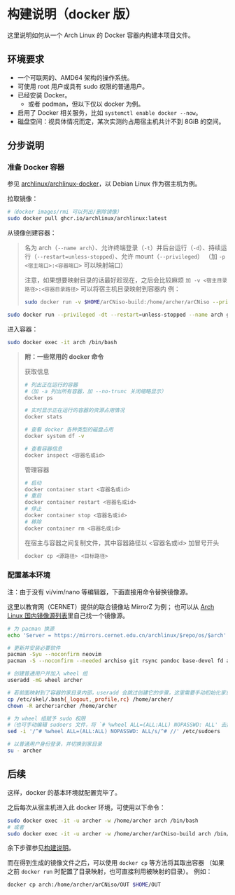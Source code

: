 # 构建说明（docker 版）
这里说明如何从一个 Arch Linux 的 Docker 容器内构建本项目文件。

## 环境要求

- 一个可联网的、AMD64 架构的操作系统。
- 可使用 root 用户或具有 sudo 权限的普通用户。
- 已经安装 Docker。
  - 或者 podman，但以下仅以 docker 为例。
- 启用了 Docker 相关服务，比如 `systemctl enable docker --now`。
- 磁盘空间：视具体情况而定，某次实测约占用宿主机共计不到 8GiB 的空间。

## 分步说明

### 准备 Docker 容器
参见 [archlinux/archlinux-docker](https://github.com/archlinux/archlinux-docker)，以 Debian Linux 作为宿主机为例。

拉取镜像：
```bash
#（docker images/rmi 可以列出/删除镜像）
sudo docker pull ghcr.io/archlinux/archlinux:latest
```
从镜像创建容器：
> 名为 arch（`--name arch`）、允许终端登录（`-t`）并后台运行（`-d`）、持续运行（`--restart=unless-stopped`）、允许 mount（`--privileged`）
>（加 `-p <宿主端口>:<容器端口>` 可以映射端口）
>
> 注意，如果想要映射目录的话最好趁现在，之后会比较麻烦
> `加 -v <宿主目录路径>:<容器目录路径>` 可以将宿主机目录映射到容器内
> 例：
> ```bash
> sudo docker run -v $HOME/arCNiso-build:/home/archer/arCNiso --privileged -dt --restart=unless-stopped --name arch ghcr.io/archlinux/archlinux:latest
> ```
```bash
sudo docker run --privileged -dt --restart=unless-stopped --name arch ghcr.io/archlinux/archlinux:latest
```
进入容器：
```bash
sudo docker exec -it arch /bin/bash
```

> **附：一些常用的 docker 命令**
> 
> 获取信息
> ```bash
> # 列出正在运行的容器
> #（加 -a 列出所有容器，加 --no-trunc 关闭缩略显示）
> docker ps
> 
> # 实时显示正在运行的容器的资源占用情况
> docker stats
> 
> # 查看 docker 各种类型的磁盘占用
> docker system df -v
> 
> # 查看容器信息
> docker inspect <容器名或id>
> ```
> 管理容器
> ```bash
> # 启动
> docker container start <容器名或id>
> # 重启
> docker container restart <容器名或id>
> # 停止
> docker container stop <容器名或id>
> # 移除
> docker container rm <容器名或id>
> ```
> 在宿主与容器之间复制文件，其中容器路径以 <容器名或id> 加冒号开头
> ```bash
> docker cp <源路径> <目标路径>
> ```

### 配置基本环境

注：由于没有 vi/vim/nano 等编辑器，下面直接用命令替换镜像源。

这里以教育网（CERNET）提供的联合镜像站 MirrorZ 为例；
也可以从 [Arch Linux 国内镜像源列表](https://archlinux.org/mirrorlist/?country=CN&protocol=https&ip_version=4&use_mirror_status=on)里自己找一个镜像源。
```bash
# 为 pacman 换源
echo 'Server = https://mirrors.cernet.edu.cn/archlinux/$repo/os/$arch' >/etc/pacman.d/mirrorlist

# 更新并安装必要软件
pacman -Syu --noconfirm neovim
pacman -S --noconfirm --needed archiso git rsync pandoc base-devel fd asp cmake less sudo

# 创建普通用户并加入 wheel 组
useradd -mG wheel archer

# 若前面映射到了容器的家目录内部，useradd 会跳过创建它的步骤，这里需要手动初始化家目录
cp /etc/skel/.bash{_logout,_profile,rc} /home/archer/
chown -R archer:archer /home/archer

# 为 wheel 组赋予 sudo 权限
#（也可手动编辑 sudoers 文件，将 `# %wheel ALL=(ALL:ALL) NOPASSWD: ALL' 去掉注释）
sed -i '/^# %wheel ALL=(ALL:ALL) NOPASSWD: ALL/s/^# //' /etc/sudoers

# 以普通用户身份登录，并切换到家目录
su - archer 
```

## 后续
这样，docker 的基本环境就配置完毕了。

之后每次从宿主机进入此 docker 环境，可使用以下命令：
```bash
sudo docker exec -it -u archer -w /home/archer arch /bin/bash
# 或者
sudo docker exec -it -u archer -w /home/archer/arCNiso-build arch /bin/bash
```
余下步骤参见[构建说明](./BUILD.md)。

而在得到生成的镜像文件之后，可以使用 `docker cp` 等方法将其取出容器
（如果之前 `docker run` 时配置了目录映射，也可直接利用被映射的目录）。
例如：
```bash
docker cp arch:/home/archer/arCNiso/OUT $HOME/OUT
```
